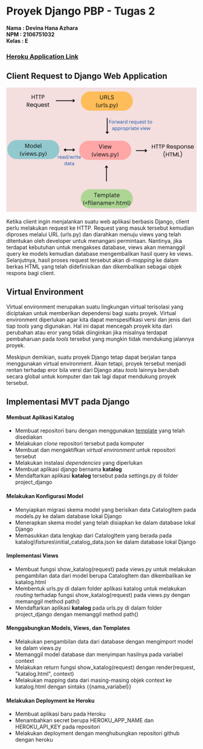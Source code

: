 # Proyek Django PBP - Tugas 2

**Nama   : Devina Hana Azhara**<br/>
**NPM    : 2106751032**<br/>
**Kelas  : E**<br/>


### [Heroku Application Link](https://tugas-2-devina.herokuapp.com/katalog/)


## Client Request to Django Web Application

![Client Request](/assets/bagan.png)

Ketika client ingin menjalankan suatu web aplikasi berbasis Django, client perlu melakukan request ke HTTP. Request yang masuk tersebut kemudian diproses melalui URL (urls.py) dan diarahkan menuju views yang telah ditentukan oleh developer untuk menangani permintaan. Nantinya, jika terdapat kebutuhan untuk mengakses database, views akan memanggil query ke models kemudian database mengembalikan hasil query ke views. Selanjutnya, hasil proses request tersebut akan di-*mapping* ke dalam berkas HTML yang telah didefinisikan dan dikembalikan sebagai objek respons bagi client.


## Virtual Environment

Virtual environment merupakan suatu lingkungan virtual terisolasi yang diciptakan untuk memberikan dependensi bagi suatu proyek. Virtual environment diperlukan agar kita dapat menspesifikasi versi dan jenis dari tiap *tools* yang digunakan. Hal ini dapat mencegah proyek kita dari perubahan atau eror yang tidak diinginkan jika misalnya terdapat pembaharuan pada *tools* tersebut yang mungkin tidak mendukung jalannya proyek. 

Meskipun demikian, suatu proyek Django tetap dapat berjalan tanpa menggunakan virtual environment. Akan tetapi, proyek tersebut menjadi rentan terhadap eror bila versi dari Django atau *tools* lainnya berubah secara global untuk komputer dan tak lagi dapat mendukung proyek tersebut. 


## Implementasi MVT pada Django

#### Membuat Aplikasi Katalog

* Membuat repositori baru dengan menggunakan [template](https://github.com/pbp-fasilkom-ui/assignment-repository) yang telah disediakan
* Melakukan *clone* repositori tersebut pada komputer
* Membuat dan mengaktifkan *virtual environment* untuk repositori tersebut
* Melakukan instalasi *dependencies* yang diperlukan
* Membuat aplikasi django bernama **katalog**
* Mendaftarkan aplikasi **katalog** tersebut pada settings.py di folder project_django

#### Melakukan Konfigurasi Model

* Menyiapkan migrasi skema model yang berisikan data CatalogItem pada models.py ke dalam database lokal Django
* Menerapkan skema model yang telah disiapkan ke dalam database lokal Django
* Memasukkan data lengkap dari CatalogItem yang berada pada katalog\fixtures\initial_catalog_data.json ke dalam database lokal Django

#### Implementasi Views

* Membuat fungsi show_katalog(request) pada views.py untuk melakukan pengambilan data dari model berupa CatalogItem dan dikembalikan ke katalog.html 
* Membentuk urls.py di dalam folder aplikasi katalog untuk melakukan *routing* terhadap fungsi show_katalog(request) pada views.py dengan memanggil method path()
* Mendaftarkan aplikasi **katalog** pada urls.py di dalam folder project_django dengan memanggil method path()

#### Menggabungkan Models, Views, dan Templates

* Melakukan pengambilan data dari database dengan mengimport model ke dalam views.py
* Memanggil model database dan menyimpan hasilnya pada variabel context
* Melakukan return fungsi show_katalog(request) dengan render(request, "katalog.html", context)
* Melakukan mapping data dari masing-masing objek context ke katalog.html dengan sintaks {{nama_variabel}}

#### Melakukan Deployment ke Heroku

* Membuat aplikasi baru pada Heroku
* Menambahkan secret berupa HEROKU_APP_NAME dan HEROKU_API_KEY pada repositori
* Melakukan deployment dengan menghubungkan repositori github dengan heroku

